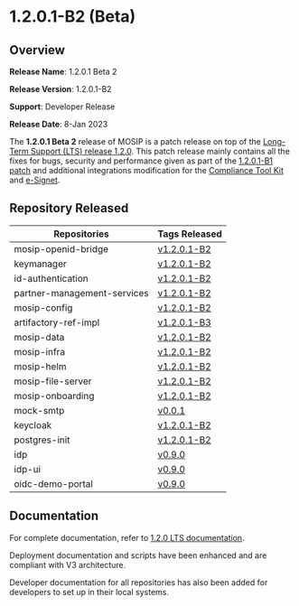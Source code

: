 # 1.2.0.1-B2 (Beta)

## Overview

**Release Name**: 1.2.0.1 Beta 2

**Release Version**: 1.2.0.1-B2

**Support**: Developer Release

**Release Date**: 8-Jan 2023

The **1.2.0.1 Beta 2** release of MOSIP is a patch release on top of the [Long-Term Support (LTS) release 1.2.0](../1.2.0/release-notes.md). This patch release mainly contains all the fixes for bugs, security and performance given as part of the [1.2.0.1-B1 patch](release-notes-1.2.0.1-beta.md) and additional integrations modification for the [Compliance Tool Kit](https://app.gitbook.com/o/-M1FyzBr-VmticWYm8QI/s/OrxzFOqLUpvxyg8Kvdlg/) and [e-Signet](https://app.gitbook.com/o/-M1FyzBr-VmticWYm8QI/s/ylzvZHp30DQ3rNCClELV/).

## Repository Released

| **Repositories**            | **Tags Released**                                                                    |
| --------------------------- | ------------------------------------------------------------------------------------ |
| mosip-openid-bridge         | [v1.2.0.1-B2](https://github.com/mosip/mosip-openid-bridge/tree/v1.2.0.1-B2)         |
| keymanager                  | [v1.2.0.1-B2](https://github.com/mosip/keymanager/tree/v1.2.0.1-B2)                  |
| id-authentication           | [v1.2.0.1-B2](https://github.com/mosip/id-authentication/tree/v1.2.0.1-B2)           |
| partner-management-services | [v1.2.0.1-B2](https://github.com/mosip/partner-management-services/tree/v1.2.0.1-B2) |
| mosip-config                | [v1.2.0.1-B2](https://github.com/mosip/mosip-config/tree/v1.2.0.1-B2)                |
| artifactory-ref-impl        | [v1.2.0.1-B3](https://github.com/mosip/artifactory-ref-impl/tree/v1.2.0.1-B3)        |
| mosip-data                  | [v1.2.0.1-B2](https://github.com/mosip/mosip-data/tree/v1.2.0.1-B2)                  |
| mosip-infra                 | [v1.2.0.1-B2](https://github.com/mosip/mosip-infra/tree/v1.2.0.1-B2)                 |
| mosip-helm                  | [v1.2.0.1-B2](https://github.com/mosip/mosip-helm/tree/v1.2.0.1-B2)                  |
| mosip-file-server           | [v1.2.0.1-B2](https://github.com/mosip/mosip-file-server/tree/v1.2.0.1-B2)           |
| mosip-onboarding            | [v1.2.0.1-B2](https://github.com/mosip/mosip-onboarding/tree/v1.2.0.1-B2)            |
| mock-smtp                   | [v0.0.1](https://github.com/mosip/mock-smtp/tree/v0.0.1)                             |
| keycloak                    | [v1.2.0.1-B2](https://github.com/mosip/keymanager/tree/v1.2.0.1-B2)                  |
| postgres-init               | [v1.2.0.1-B2](https://github.com/mosip/postgres-init/tree/release-1.2.0.1-B2)        |
| idp                         | [v0.9.0](https://github.com/mosip/idp/tree/v0.9.0)                                   |
| idp-ui                      | [v0.9.0](https://github.com/mosip/idp-ui/tree/v0.9.0)                                |
| oidc-demo-portal            | [v0.9.0](https://github.com/mosip/oidc-demo-portal/tree/v0.9.0)                      |

## Documentation

For complete documentation, refer to [1.2.0 LTS documentation](https://docs.mosip.io/1.2.0/).

Deployment documentation and scripts have been enhanced and are compliant with V3 architecture.

Developer documentation for all repositories has also been added for developers to set up in their local systems.
